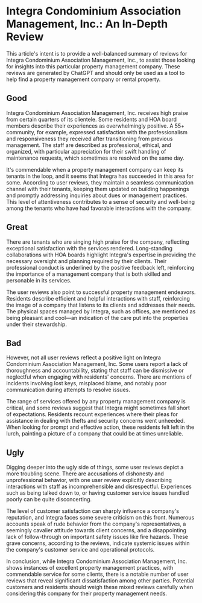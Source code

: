 # Integra Condominium Association Management, Inc.: An In-Depth Review

This article's intent is to provide a well-balanced summary of reviews for Integra Condominium Association Management, Inc., to assist those looking for insights into this particular property management company. These reviews are generated by ChatGPT and should only be used as a tool to help find a property management company or rental property.

## Good

Integra Condominium Association Management, Inc. receives high praise from certain quarters of its clientele. Some residents and HOA board members describe their experiences as overwhelmingly positive. A 55+ community, for example, expressed satisfaction with the professionalism and responsiveness they received after transitioning from previous management. The staff are described as professional, ethical, and organized, with particular appreciation for their swift handling of maintenance requests, which sometimes are resolved on the same day.

It's commendable when a property management company can keep its tenants in the loop, and it seems that Integra has succeeded in this area for some. According to user reviews, they maintain a seamless communication channel with their tenants, keeping them updated on building happenings and promptly addressing inquiries about dues or management practices. This level of attentiveness contributes to a sense of security and well-being among the tenants who have had favorable interactions with the company.

## Great

There are tenants who are singing high praise for the company, reflecting exceptional satisfaction with the services rendered. Long-standing collaborations with HOA boards highlight Integra's expertise in providing the necessary oversight and planning required by their clients. Their professional conduct is underlined by the positive feedback left, reinforcing the importance of a management company that is both skilled and personable in its services.

The user reviews also point to successful property management endeavors. Residents describe efficient and helpful interactions with staff, reinforcing the image of a company that listens to its clients and addresses their needs. The physical spaces managed by Integra, such as offices, are mentioned as being pleasant and cool—an indication of the care put into the properties under their stewardship.

## Bad

However, not all user reviews reflect a positive light on Integra Condominium Association Management, Inc. Some users report a lack of thoroughness and accountability, stating that staff can be dismissive or neglectful when engaging with residents' concerns. There are mentions of incidents involving lost keys, misplaced blame, and notably poor communication during attempts to resolve issues.

The range of services offered by any property management company is critical, and some reviews suggest that Integra might sometimes fall short of expectations. Residents recount experiences where their pleas for assistance in dealing with thefts and security concerns went unheeded. When looking for prompt and effective action, these residents felt left in the lurch, painting a picture of a company that could be at times unreliable.

## Ugly

Digging deeper into the ugly side of things, some user reviews depict a more troubling scene. There are accusations of dishonesty and unprofessional behavior, with one user review explicitly describing interactions with staff as incomprehensible and disrespectful. Experiences such as being talked down to, or having customer service issues handled poorly can be quite disconcerting.

The level of customer satisfaction can sharply influence a company's reputation, and Integra faces some severe criticism on this front. Numerous accounts speak of rude behavior from the company's representatives, a seemingly cavalier attitude towards client concerns, and a disappointing lack of follow-through on important safety issues like fire hazards. These grave concerns, according to the reviews, indicate systemic issues within the company's customer service and operational protocols.

In conclusion, while Integra Condominium Association Management, Inc. shows instances of excellent property management practices, with commendable service for some clients, there is a notable number of user reviews that reveal significant dissatisfaction among other parties. Potential customers and residents should weigh these mixed reviews carefully when considering this company for their property management needs.
